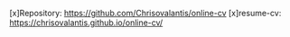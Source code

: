 [x]Repository: https://github.com/Chrisovalantis/online-cv
[x]resume-cv: https://chrisovalantis.github.io/online-cv/
